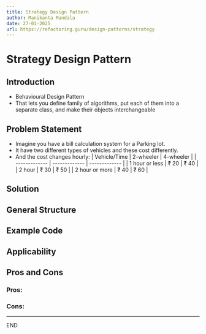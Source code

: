 ```yaml
---
title: Strategy Design Pattern
author: Manikanta Mandala
date: 27-01-2025
url: https://refactoring.guru/design-patterns/strategy
---
```


# Strategy Design Pattern

## Introduction

* Behavioural Design Pattern
* That lets you define family of algorithms, put each of them into a separate
  class, and make their objects interchangeable

## Problem Statement

* Imagine you have a bill calculation system for a Parking lot.
* It have two different types of vehicles and these cost differently.
* And the cost changes hourly:
| Vehicle/Time   | 2-wheeler     | 4-wheeler     |
| -------------  | ------------- | ------------- |
| 1 hour or less | ₹ 20          | ₹ 40          |
| 2 hour         | ₹ 30          | ₹ 50          |
| 2 hour or more | ₹ 40          | ₹ 60          |

## Solution

## General Structure
   
## Example Code

## Applicability

## Pros and Cons

### Pros:

### Cons:

---

END
